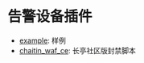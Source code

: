 # 告警设备插件

* [example](https://github.com/sec-report/SecAutoBan/tree/main/device/alarm/example): 样例
* [chaitin_waf_ce](https://github.com/sec-report/SecAutoBan/tree/main/device/alarm/chaitin_waf_ce): 长亭社区版封禁脚本
